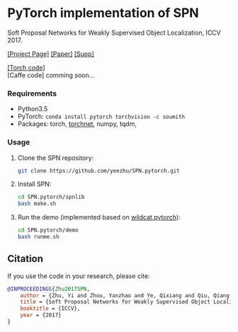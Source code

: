 # PyTorch implementation of SPN

Soft Proposal Networks for Weakly Supervised Object Localization, ICCV 2017.

[[Project Page]](http://yzhu.work/spn) [[Paper]](https://arxiv.org/pdf/1709.01829) [[Supp]](http://yzhu.work/pdffiles/SPN_Supp.pdf) 

[[Torch code]](https://github.com/ZhouYanzhao/SPN)  
[Caffe code] comming soon...

### Requirements
* Python3.5
* PyTorch: `conda install pytorch torchvision -c soumith`
* Packages: torch, [torchnet](https://github.com/pytorch/tnt), numpy, tqdm, 

### Usage

1. Clone the SPN repository: 
    ```bash
    git clone https://github.com/yeezhu/SPN.pytorch.git
    ```

2. Install SPN: 
    ```bash
    cd SPN.pytorch/spnlib
    bash make.sh
    ```

3. Run the demo (implemented based on [wildcat.pytorch](https://github.com/durandtibo/wildcat.pytorch)): 
    ```bash
    cd SPN.pytorch/demo
    bash runme.sh
    ```

## Citation 
If you use the code in your research, please cite:
```bibtex
@INPROCEEDINGS{Zhu2017SPN,
    author = {Zhu, Yi and Zhou, Yanzhao and Ye, Qixiang and Qiu, Qiang and Jiao, Jianbin},
    title = {Soft Proposal Networks for Weakly Supervised Object Localization},
    booktitle = {ICCV},
    year = {2017}
}
```
